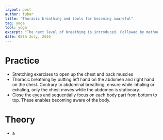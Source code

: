 ```yaml
---
layout: post
author: fubar
title: "Thoracic breathing and tools for becoming awareful"
tag: yoga
tool: yoga
excerpt: "The next level of breathing is introduced. Followed by method to become aware of the body"
date: 08th July, 2020
---
```


# Practice
- Stretching exercises to open up the chest and back muscles
- Thoracic breathing by putting left hand on the abdomen and right hand on the chest. Contrary to abdominal breathing, ensure while inhaling or exhaling, only the chest moves while the abdomen is stationary.
- Close the eyes and sequentially focus on each body part from bottom to top. These enables becoming aware of the body.

# Theory
- a
